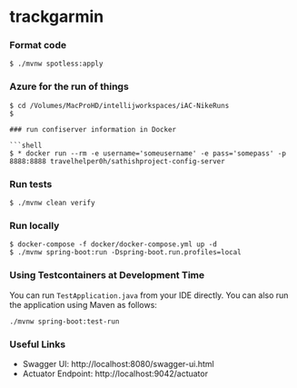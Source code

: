 # trackgarmin

### Format code

```shell
$ ./mvnw spotless:apply
```
### Azure for the run of things
```shell
$ cd /Volumes/MacProHD/intellijworkspaces/iAC-NikeRuns
$ 

### run confiserver information in Docker

```shell
$ * docker run --rm -e username='someusername' -e pass='somepass' -p 8888:8888 travelhelper0h/sathishproject-config-server
```



### Run tests

```shell
$ ./mvnw clean verify
```

### Run locally

```shell
$ docker-compose -f docker/docker-compose.yml up -d
$ ./mvnw spring-boot:run -Dspring-boot.run.profiles=local
```

### Using Testcontainers at Development Time
You can run `TestApplication.java` from your IDE directly.
You can also run the application using Maven as follows:

```shell
./mvnw spring-boot:test-run
```


### Useful Links
* Swagger UI: http://localhost:8080/swagger-ui.html
* Actuator Endpoint: http://localhost:9042/actuator
